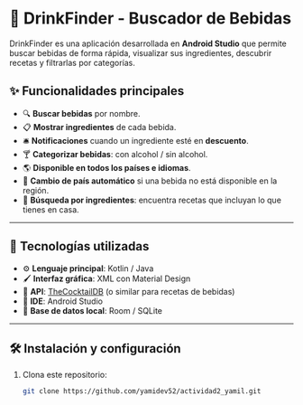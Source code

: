 # 🍹 DrinkFinder - Buscador de Bebidas  

DrinkFinder es una aplicación desarrollada en **Android Studio** que permite buscar bebidas de forma rápida, visualizar sus ingredientes, descubrir recetas y filtrarlas por categorías.  

## ✨ Funcionalidades principales  
- 🔍 **Buscar bebidas** por nombre.  
- 📋 **Mostrar ingredientes** de cada bebida.  
- 🛎️ **Notificaciones** cuando un ingrediente esté en **descuento**.  
- 🍸 **Categorizar bebidas**: con alcohol / sin alcohol.  
- 🌎 **Disponible en todos los países e idiomas**.  
- 🔄 **Cambio de país automático** si una bebida no está disponible en la región.  
- 🧾 **Búsqueda por ingredientes**: encuentra recetas que incluyan lo que tienes en casa.  

---

## 📱 Tecnologías utilizadas  
- ⚙️ **Lenguaje principal**: Kotlin / Java  
- 🖌️ **Interfaz gráfica**: XML con Material Design  
- 📡 **API**: [TheCocktailDB](https://www.thecocktaildb.com/api.php) (o similar para recetas de bebidas)  
- 📲 **IDE**: Android Studio  
- 💾 **Base de datos local**: Room / SQLite  

---

## 🛠️ Instalación y configuración  

1. Clona este repositorio:  
   ```bash
   git clone https://github.com/yamidev52/actividad2_yamil.git
